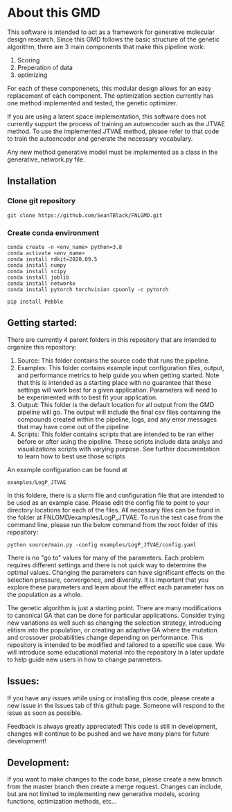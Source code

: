 # About this GMD

This software is intended to act as a framework for generative molecular design research. Since this GMD follows the basic structure of 
the genetic algorithm, there are 3 main components that make this pipeline work:
    
1. Scoring
2. Preperation of data
3. optimizing

For each of these componenets, this modular design allows for an easy replacement of each component. 
The optimization section currently has one method implemented and tested, the genetic optimizer.

If you are using a latent space implementation, this software does not currently support the process of training an autoencoder such as the JTVAE method. To use the implemented JTVAE method, please refer to that code to train
the autoencoder and generate the necessary vocabulary. 

Any new method generative model must be implemented as a class in the generative_network.py file. 

## Installation

### Clone git repository

`git clone https://github.com/SeanTBlack/FNLGMD.git`

### Create conda environment

```
conda create -n <env_name> python=3.8
conda activate <env_name> 
conda install rdkit=2020.09.5 
conda install numpy 
conda install scipy
conda install joblib
conda install networkx 
conda install pytorch torchvision cpuonly -c pytorch

pip install Pebble
```

## Getting started:

There are currently 4 parent folders in this repository that are intended to organize this repository:

1. Source: This folder contains the source code that runs the pipeline.
2. Examples: This folder contains example input configuration files, output, and performance metrics to help guide you when getting started. Note that this is intended as a starting place with no guarantee that these settings will work best for a given application. Parameters will need to be experimented with to best fit your application.
3. Output: This folder is the default location for all output from the GMD pipeline will go. The output will include the final csv files containing the compounds created within the pipeline, logs, and any error messages that may have come out of the pipeline
4. Scripts: This folder contains scripts that are intended to be ran either before or after using the pipeline. These scripts include data analys and visualizations scripts with varying purpose. See further documentation to learn how to best use those scripts

An example configuration can be found at 

`examples/LogP_JTVAE`

In this foldere, there is a slurm file and configuration file that are intended to be used as an example case. Please edit the config file to point to your directory locations for each of the files. All necessary files can be found in the folder at FNLGMD/examples/LogP_JTVAE. To run the test case from the command line, please run the below command from the root folder of this repository:

`python source/main.py -config examples/LogP_JTVAE/config.yaml`

There is no "go to" values for many of the parameters. Each problem requires different settings and there is not quick way to determine the optimal values. Changing the parameters can have significant effects on the selection pressure, convergence, and diversity. It is important that you explore these parameters and learn about the effect each parameter has on the population as a whole. 

The genetic algorithm is just a starting point. There are many modifications to canonical GA that can be done for particular applications. Consider trying new variations as well such as changing the selection strategy, introducing elitism into the population, or creating an adaptive GA where the mutation and crossover probabilities change depending on performance. This repository is intended to be modified and tailored to a specific use case. We will introduce some educational material into the repository in a later update to help guide new users in how to change parameters.

## Issues:

If you have any issues while using or installing this code, please create a new issue in the Issues tab of this github page. Someone will respond to the issue as soon as possible.

Feedback is always greatly appreciated! This code is still in development, changes will continue to be pushed and we have many plans for future development! 

## Development:

If you want to make changes to the code base, please create a new branch from the master branch then create a merge request. Changes can include, but are not limited to implementing new generative models, scoring functions, optimization methods, etc...

